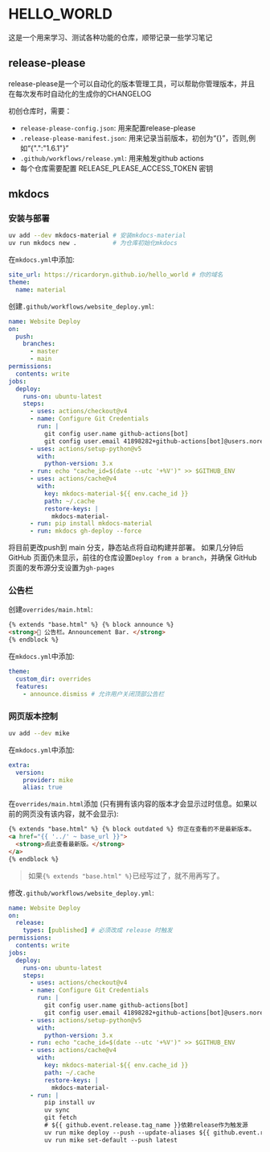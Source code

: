 # HELLO_WORLD

这是一个用来学习、测试各种功能的仓库，顺带记录一些学习笔记

## release-please

release-please是一个可以自动化的版本管理工具，可以帮助你管理版本，并且在每次发布时自动化的生成你的CHANGELOG

初创仓库时，需要：

- `release-please-config.json`: 用来配置release-please
- `.release-please-manifest.json`: 用来记录当前版本，初创为“{}”，否则,例如“{".":"1.6.1"}”
- `.github/workflows/release.yml`: 用来触发github actions
- 每个仓库需要配置 RELEASE_PLEASE_ACCESS_TOKEN 密钥

## mkdocs

### 安装与部署

```bash
uv add --dev mkdocs-material # 安装mkdocs-material
uv run mkdocs new .          # 为仓库初始化mkdocs
```

在`mkdocs.yml`中添加:

```yml
site_url: https://ricardoryn.github.io/hello_world # 你的域名
theme:
  name: material
```

创建`.github/workflows/website_deploy.yml`:

```yml
name: Website Deploy
on:
  push:
    branches:
      - master
      - main
permissions:
  contents: write
jobs:
  deploy:
    runs-on: ubuntu-latest
    steps:
      - uses: actions/checkout@v4
      - name: Configure Git Credentials
        run: |
          git config user.name github-actions[bot]
          git config user.email 41898282+github-actions[bot]@users.noreply.github.com
      - uses: actions/setup-python@v5
        with:
          python-version: 3.x
      - run: echo "cache_id=$(date --utc '+%V')" >> $GITHUB_ENV
      - uses: actions/cache@v4
        with:
          key: mkdocs-material-${{ env.cache_id }}
          path: ~/.cache
          restore-keys: |
            mkdocs-material-
      - run: pip install mkdocs-material
      - run: mkdocs gh-deploy --force
```

将目前更改push到 main 分支，静态站点将自动构建并部署。
如果几分钟后 GitHub 页面仍未显示，前往的仓库设置`Deploy from a branch`，并确保 GitHub 页面的发布源分支设置为`gh-pages`

### 公告栏

创建`overrides/main.html`:

```html
{% extends "base.html" %} {% block announce %}
<strong>📢 公告栏。Announcement Bar. </strong>
{% endblock %}
```

在`mkdocs.yml`中添加:

```yml
theme:
  custom_dir: overrides
  features:
    - announce.dismiss # 允许用户关闭顶部公告栏
```

### 网页版本控制

```bash
uv add --dev mike
```

在`mkdocs.yml`中添加:

```yml
extra:
  version:
    provider: mike
    alias: true
```

在`overrides/main.html`添加 (只有拥有该内容的版本才会显示过时信息。如果以前的网页没有该内容，就不会显示):

```html
{% extends "base.html" %} {% block outdated %} 你正在查看的不是最新版本。
<a href="{{ '../' ~ base_url }}">
  <strong>点此查看最新版。</strong>
</a>
{% endblock %}
```

> 如果`{% extends "base.html" %}`已经写过了，就不用再写了。

修改`.github/workflows/website_deploy.yml`:

```yml
name: Website Deploy
on:
  release:
    types: [published] # 必须改成 release 时触发
permissions:
  contents: write
jobs:
  deploy:
    runs-on: ubuntu-latest
    steps:
      - uses: actions/checkout@v4
      - name: Configure Git Credentials
        run: |
          git config user.name github-actions[bot]
          git config user.email 41898282+github-actions[bot]@users.noreply.github.com
      - uses: actions/setup-python@v5
        with:
          python-version: 3.x
      - run: echo "cache_id=$(date --utc '+%V')" >> $GITHUB_ENV
      - uses: actions/cache@v4
        with:
          key: mkdocs-material-${{ env.cache_id }}
          path: ~/.cache
          restore-keys: |
            mkdocs-material-
      - run: |
          pip install uv
          uv sync
          git fetch
          # ${{ github.event.release.tag_name }}依赖release作为触发源
          uv run mike deploy --push --update-aliases ${{ github.event.release.tag_name }} latest
          uv run mike set-default --push latest
```
